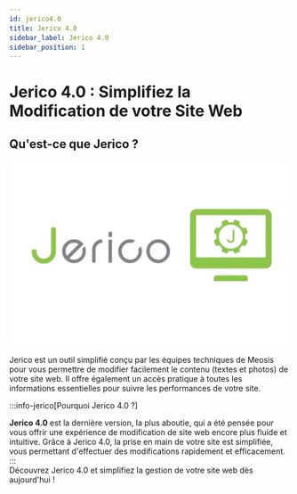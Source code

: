 ```yaml
---
id: jerico4.0
title: Jerico 4.0
sidebar_label: Jerico 4.0
sidebar_position: 1
---
```


# Jerico 4.0 : Simplifiez la Modification de votre Site Web

## Qu'est-ce que Jerico ?

![Jerico](./img/jerico-removebg-preview.png)

Jerico est un outil simplifié conçu par les équipes techniques de Meosis pour vous permettre de modifier facilement le contenu (textes et photos) de votre site web. Il offre également un accès pratique à toutes les informations essentielles pour suivre les performances de votre site.



:::info-jerico[Pourquoi Jerico 4.0 ?]

**Jerico 4.0** est la dernière version, la plus aboutie, qui a été pensée pour vous offrir une expérience de modification de site web encore plus fluide et intuitive. Grâce à Jerico 4.0, la prise en main de votre site est simplifiée, vous permettant d'effectuer des modifications rapidement et efficacement.
:::
\
Découvrez Jerico 4.0 et simplifiez la gestion de votre site web dès aujourd'hui !

